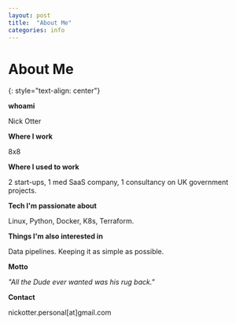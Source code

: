 ```yaml
---
layout: post
title:  "About Me"
categories: info
---
```


# About Me
{: style="text-align: center"}

**whoami** 

Nick Otter

**Where I work**

8x8

**Where I used to work**

2 start-ups, 1 med SaaS company, 1 consultancy on UK government projects.

**Tech I'm passionate about**

Linux, Python, Docker, K8s, Terraform. 

**Things I'm also interested in**

Data pipelines. Keeping it as simple as possible. 

**Motto**

_"All the Dude ever wanted was his rug back."_

**Contact**

nickotter.personal[at]gmail.com

